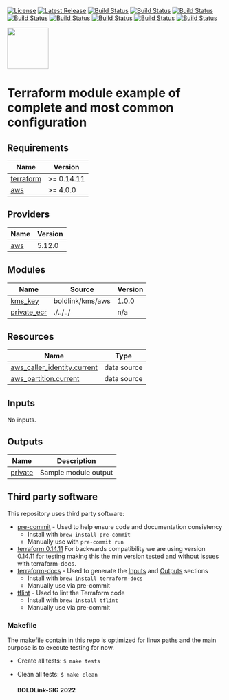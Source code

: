 [![License](https://img.shields.io/badge/License-Apache-blue.svg)](https://github.com/boldlink/terraform-aws-ecr/blob/main/LICENSE)
[![Latest Release](https://img.shields.io/github/release/boldlink/terraform-aws-ecr.svg)](https://github.com/boldlink/terraform-aws-ecr/releases/latest)
[![Build Status](https://github.com/boldlink/terraform-aws-ecr/actions/workflows/update.yaml/badge.svg)](https://github.com/boldlink/terraform-aws-ecr/actions)
[![Build Status](https://github.com/boldlink/terraform-aws-ecr/actions/workflows/release.yaml/badge.svg)](https://github.com/boldlink/terraform-aws-ecr/actions)
[![Build Status](https://github.com/boldlink/terraform-aws-ecr/actions/workflows/pre-commit.yaml/badge.svg)](https://github.com/boldlink/terraform-aws-ecr/actions)
[![Build Status](https://github.com/boldlink/terraform-aws-ecr/actions/workflows/pr-labeler.yaml/badge.svg)](https://github.com/boldlink/terraform-aws-ecr/actions)
[![Build Status](https://github.com/boldlink/terraform-aws-ecr/actions/workflows/module-examples-tests.yaml/badge.svg)](https://github.com/boldlink/terraform-aws-ecr/actions)
[![Build Status](https://github.com/boldlink/terraform-aws-ecr/actions/workflows/checkov.yaml/badge.svg)](https://github.com/boldlink/terraform-aws-ecr/actions)
[![Build Status](https://github.com/boldlink/terraform-aws-ecr/actions/workflows/auto-merge.yaml/badge.svg)](https://github.com/boldlink/terraform-aws-ecr/actions)
[![Build Status](https://github.com/boldlink/terraform-aws-ecr/actions/workflows/auto-badge.yaml/badge.svg)](https://github.com/boldlink/terraform-aws-ecr/actions)

[<img src="https://avatars.githubusercontent.com/u/25388280?s=200&v=4" width="96"/>](https://boldlink.io)

# Terraform  module example of complete and most common configuration

<!-- BEGINNING OF PRE-COMMIT-TERRAFORM DOCS HOOK -->
## Requirements

| Name | Version |
|------|---------|
| <a name="requirement_terraform"></a> [terraform](#requirement\_terraform) | >= 0.14.11 |
| <a name="requirement_aws"></a> [aws](#requirement\_aws) | >= 4.0.0 |

## Providers

| Name | Version |
|------|---------|
| <a name="provider_aws"></a> [aws](#provider\_aws) | 5.12.0 |

## Modules

| Name | Source | Version |
|------|--------|---------|
| <a name="module_kms_key"></a> [kms\_key](#module\_kms\_key) | boldlink/kms/aws | 1.0.0 |
| <a name="module_private_ecr"></a> [private\_ecr](#module\_private\_ecr) | ./../../ | n/a |

## Resources

| Name | Type |
|------|------|
| [aws_caller_identity.current](https://registry.terraform.io/providers/hashicorp/aws/latest/docs/data-sources/caller_identity) | data source |
| [aws_partition.current](https://registry.terraform.io/providers/hashicorp/aws/latest/docs/data-sources/partition) | data source |

## Inputs

No inputs.

## Outputs

| Name | Description |
|------|-------------|
| <a name="output_private"></a> [private](#output\_private) | Sample module output |
<!-- END OF PRE-COMMIT-TERRAFORM DOCS HOOK -->

## Third party software
This repository uses third party software:
* [pre-commit](https://pre-commit.com/) - Used to help ensure code and documentation consistency
  * Install with `brew install pre-commit`
  * Manually use with `pre-commit run`
* [terraform 0.14.11](https://releases.hashicorp.com/terraform/0.14.11/) For backwards compatibility we are using version 0.14.11 for testing making this the min version tested and without issues with terraform-docs.
* [terraform-docs](https://github.com/segmentio/terraform-docs) - Used to generate the [Inputs](#Inputs) and [Outputs](#Outputs) sections
  * Install with `brew install terraform-docs`
  * Manually use via pre-commit
* [tflint](https://github.com/terraform-linters/tflint) - Used to lint the Terraform code
  * Install with `brew install tflint`
  * Manually use via pre-commit

### Makefile
The makefile contain in this repo is optimized for linux paths and the main purpose is to execute testing for now.
* Create all tests:
`$ make tests`
* Clean all tests:
`$ make clean`

  #### BOLDLink-SIG 2022
